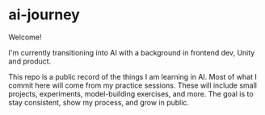 # ai-journey

Welcome!

I'm currently transitioning into AI with a background in frontend dev, Unity and product.

This repo is a public record of the things I am learning in AI. Most of what I commit here will come from my practice sessions. These will include small projects, experiments, model-building exercises, and more. The goal is to stay consistent, show my process, and grow in public.
